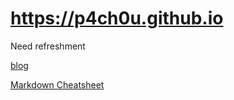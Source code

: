 # https://p4ch0u.github.io

Need refreshment

[blog](https://p4ch0u.github.io "alphasall blog's Homepage")


[Markdown Cheatsheet](https://github.com/adam-p/markdown-here/wiki/Markdown-Cheatsheet)
